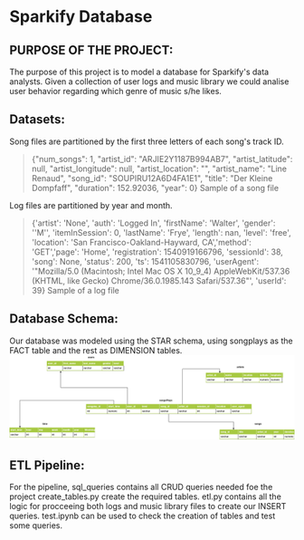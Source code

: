 # Sparkify Database
## PURPOSE OF THE PROJECT:
The purpose of this project is to model a database for Sparkify's data analysts.
Given a collection of user logs and music library we could analise user behavior regarding which genre of music s/he likes.

## Datasets:
Song files are partitioned by the first three letters of each song's track ID.
> {"num_songs": 1, "artist_id": "ARJIE2Y1187B994AB7", "artist_latitude": null, "artist_longitude": null, "artist_location": "", "artist_name": "Line Renaud", "song_id": "SOUPIRU12A6D4FA1E1", "title": "Der Kleine Dompfaff", "duration": 152.92036, "year": 0}
> Sample of a song file

Log files are partitioned by year and month.
> {'artist': 'None', 'auth': 'Logged In', 'firstName': 'Walter', 'gender': ''M'', 'itemInSession': 0, 'lastName': 'Frye', 'length': nan, 'level': 'free', 'location': 'San Francisco-Oakland-Hayward, CA','method': 'GET','page': 'Home', 'registration': 1540919166796, 'sessionId': 38, 'song': None, 'status': 200, 'ts': 1541105830796, 'userAgent': '"Mozilla/5.0 (Macintosh; Intel Mac OS X 10_9_4) AppleWebKit/537.36 (KHTML, like Gecko) Chrome/36.0.1985.143 Safari/537.36"', 'userId': 39}
> Sample of a log file

## Database Schema:
Our database was modeled using the STAR schema, using songplays as the FACT table and the rest as DIMENSION tables.
![Sparkify Schema!](Schema.png)

## ETL Pipeline:
For the pipeline,
sql_queries contains all CRUD queries needed foe the project
create_tables.py create the required tables. 
etl.py contains all the logic for procceeing both logs and music library files to create our INSERT queries.
test.ipynb can be used to check the creation of tables and test some queries.